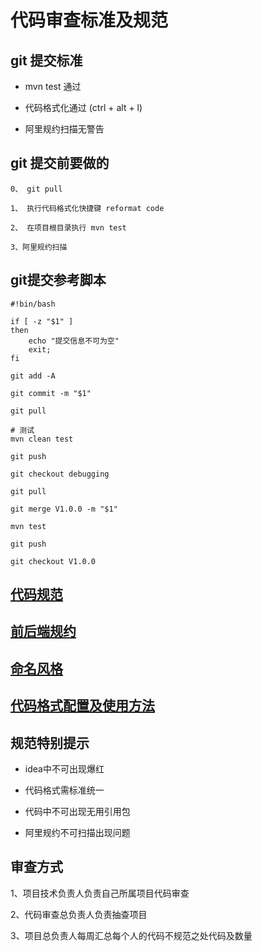 # 代码审查标准及规范

## git 提交标准

* mvn test 通过

* 代码格式化通过 (ctrl + alt + l) 

* 阿里规约扫描无警告

## git 提交前要做的

    0、 git pull 
    
    1、 执行代码格式化快捷键 reformat code 
    
    2、 在项目根目录执行 mvn test 
    
    3、阿里规约扫描
    
## git提交参考脚本   

    #!bin/bash
    
    if [ -z "$1" ]
    then
    	echo "提交信息不可为空"
        exit;
    fi
    
    git add -A
    
    git commit -m "$1"
    
    git pull
    
    # 测试
    mvn clean test
    
    git push
    
    git checkout debugging
    
    git pull
    
    git merge V1.0.0 -m "$1"
    
    mvn test
    
    git push
    
    git checkout V1.0.0
    
## [代码规范](http://showdoc.huifanayb.cn:4999/web/#/p/9c0423d7da951ea5923f8f381c63a368)

## [前后端规约](http://showdoc.huifanayb.cn:4999/web/#/p/6a57dc10a462d2a8a5cbac0bf402f777)

## [命名风格](http://showdoc.huifanayb.cn:4999/web/#/p/5247ce95619e723c005451cf0bfcaf6d)

## [代码格式配置及使用方法]( http://showdoc.huifanayb.cn:4999/web/#/p/38fef09fc67bec02f52fdc107cde88d7)

## 规范特别提示
* idea中不可出现爆红    

* 代码格式需标准统一

* 代码中不可出现无用引用包

* 阿里规约不可扫描出现问题

## 审查方式

1、项目技术负责人负责自己所属项目代码审查

2、代码审查总负责人负责抽查项目

3、项目总负责人每周汇总每个人的代码不规范之处代码及数量
    
